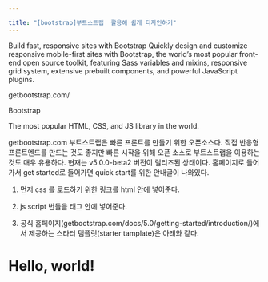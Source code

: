 ```yaml
---

title: "[bootstrap]부트스트랩  활용해 쉽게 디자인하기"
---
```


Build fast, responsive sites with Bootstrap
Quickly design and customize responsive mobile-first sites with Bootstrap, the world’s most popular front-end open source toolkit, featuring Sass variables and mixins, responsive grid system, extensive prebuilt components, and powerful JavaScript plugins.

 

getbootstrap.com/

 
Bootstrap

The most popular HTML, CSS, and JS library in the world.

getbootstrap.com
부트스트랩은 빠른 프론트를 만들기 위한 오픈소스다. 직접 반응형 프론트엔드를 만드는 것도 좋지만 빠른 시작을 위해 오픈 소스로 부트스트랩을 이용하는 것도 매우 유용하다. 현재는 v5.0.0-beta2 버전이 릴리즈된 상태이다. 홈페이지로 들어가서 get started로 들어가면 quick start를 위한 안내글이 나와있다.

 

1. 먼저 css 를 로드하기 위한 링크를 html <head></head> 안에 넣어준다.

 

<link href="https://cdn.jsdelivr.net/npm/bootstrap@5.0.0-beta2/dist/css/bootstrap.min.css" rel="stylesheet" integrity="sha384-BmbxuPwQa2lc/FVzBcNJ7UAyJxM6wuqIj61tLrc4wSX0szH/Ev+nYRRuWlolflfl" crossorigin="anonymous">

 

2. js script 번들을 <body></body> 태그 안에 넣어준다.

<script src="https://cdn.jsdelivr.net/npm/bootstrap@5.0.0-beta2/dist/js/bootstrap.bundle.min.js" integrity="sha384-b5kHyXgcpbZJO/tY9Ul7kGkf1S0CWuKcCD38l8YkeH8z8QjE0GmW1gYU5S9FOnJ0" crossorigin="anonymous"></script>

 

3. 공식 홈페이지(getbootstrap.com/docs/5.0/getting-started/introduction/)에서 제공하는 스타터 탬플릿(starter tamplate)은 아래와 같다.

<!doctype html>

<html lang="en">

<head>

<!-- Required meta tags -->

<meta charset="utf-8">

<meta name="viewport" content="width=device-width, initial-scale=1">

<!-- Bootstrap CSS -->

<link href="https://cdn.jsdelivr.net/npm/bootstrap@5.0.0-beta2/dist/css/bootstrap.min.css" rel="stylesheet" integrity="sha384-BmbxuPwQa2lc/FVzBcNJ7UAyJxM6wuqIj61tLrc4wSX0szH/Ev+nYRRuWlolflfl" crossorigin="anonymous">

<title>Hello, world!</title>

</head>

<body>

<h1>Hello, world!</h1>

<!-- Optional JavaScript; choose one of the two! -->

<!-- Option 1: Bootstrap Bundle with Popper -->

<script src="https://cdn.jsdelivr.net/npm/bootstrap@5.0.0-beta2/dist/js/bootstrap.bundle.min.js" integrity="sha384-b5kHyXgcpbZJO/tY9Ul7kGkf1S0CWuKcCD38l8YkeH8z8QjE0GmW1gYU5S9FOnJ0" crossorigin="anonymous"></script>

<!-- Option 2: Separate Popper and Bootstrap JS --> <!-- -->

</body>

</html>
